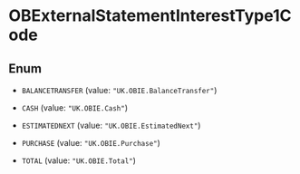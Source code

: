 

# OBExternalStatementInterestType1Code

## Enum


* `BALANCETRANSFER` (value: `"UK.OBIE.BalanceTransfer"`)

* `CASH` (value: `"UK.OBIE.Cash"`)

* `ESTIMATEDNEXT` (value: `"UK.OBIE.EstimatedNext"`)

* `PURCHASE` (value: `"UK.OBIE.Purchase"`)

* `TOTAL` (value: `"UK.OBIE.Total"`)



